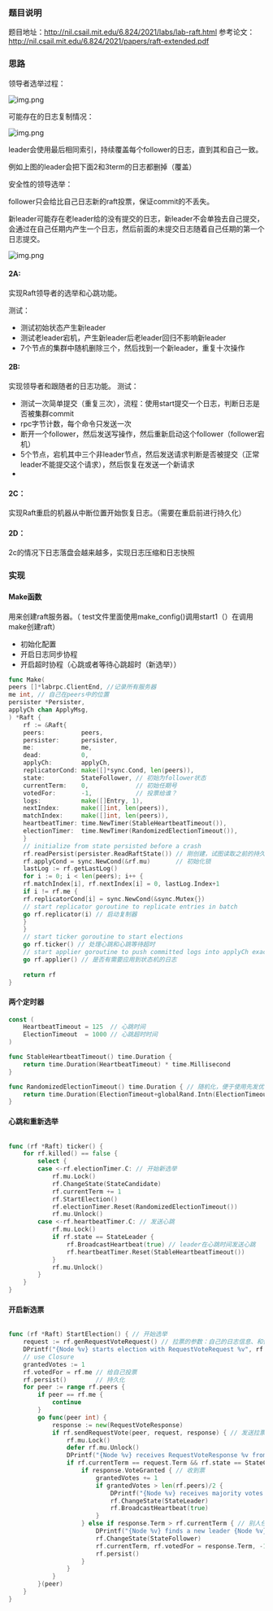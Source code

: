 
### 题目说明

题目地址：http://nil.csail.mit.edu/6.824/2021/labs/lab-raft.html
参考论文：http://nil.csail.mit.edu/6.824/2021/papers/raft-extended.pdf

### 思路
领导者选举过程：

![img.png](img/img1.png)

可能存在的日志复制情况：

![img.png](img/img.png)

leader会使用最后相同索引，持续覆盖每个follower的日志，直到其和自己一致。

例如上图的leader会把下面2和3term的日志都删掉（覆盖）

安全性的领导选举：

follower只会给比自己日志新的raft投票，保证commit的不丢失。

新leader可能存在老leader给的没有提交的日志，新leader不会单独去自己提交，会通过在自己任期内产生一个日志，然后前面的未提交日志随着自己任期的第一个日志提交。

![img.png](img/img3.png)



#### 2A:
实现Raft领导者的选举和心跳功能。

测试： 
- 测试初始状态产生新leader
- 测试老leader宕机，产生新leader后老leader回归不影响新leader
- 7个节点的集群中随机删除三个，然后找到一个新leader，重复十次操作

#### 2B:
实现领导者和跟随者的日志功能。
测试：
- 测试一次简单提交（重复三次），流程：使用start提交一个日志，判断日志是否被集群commit
- rpc字节计数，每个命令只发送一次
- 断开一个follower，然后发送写操作，然后重新启动这个follower（follower宕机）
- 5个节点，宕机其中三个非leader节点，然后发送请求判断是否被提交（正常leader不能提交这个请求），然后恢复在发送一个新请求
- 

#### 2C：
实现Raft重启的机器从中断位置开始恢复日志。（需要在重启前进行持久化）

#### 2D：
2c的情况下日志落盘会越来越多，实现日志压缩和日志快照

### 实现

#### Make函数

用来创建raft服务器。（ test文件里面使用make_config()调用start1（）在调用make创建raft）

- 初始化配置
- 开启日志同步协程
- 开启超时协程（心跳或者等待心跳超时（新选举））

```go
func Make(
peers []*labrpc.ClientEnd, //记录所有服务器
me int, // 自己在peers中的位置
persister *Persister,
applyCh chan ApplyMsg,
) *Raft {
    rf := &Raft{
    peers:          peers,
    persister:      persister,
    me:             me,
    dead:           0,
    applyCh:        applyCh,
    replicatorCond: make([]*sync.Cond, len(peers)),
    state:          StateFollower, // 初始为follower状态
    currentTerm:    0,             // 初始任期号
    votedFor:       -1,            // 投票给谁？
    logs:           make([]Entry, 1),
    nextIndex:      make([]int, len(peers)),
    matchIndex:     make([]int, len(peers)),
    heartbeatTimer: time.NewTimer(StableHeartbeatTimeout()),
    electionTimer:  time.NewTimer(RandomizedElectionTimeout()),
    }
    // initialize from state persisted before a crash
    rf.readPersist(persister.ReadRaftState()) // 刚创建，试图读取之前的持久化信息
    rf.applyCond = sync.NewCond(&rf.mu)       // 初始化锁
    lastLog := rf.getLastLog()
    for i := 0; i < len(peers); i++ {
    rf.matchIndex[i], rf.nextIndex[i] = 0, lastLog.Index+1
    if i != rf.me {
    rf.replicatorCond[i] = sync.NewCond(&sync.Mutex{})
    // start replicator goroutine to replicate entries in batch
    go rf.replicator(i) // 启动复制器
    }
    }
    // start ticker goroutine to start elections
    go rf.ticker() // 处理心跳和心跳等待超时
    // start applier goroutine to push committed logs into applyCh exactly once
    go rf.applier() // 是否有需要应用到状态机的日志
    
    return rf
}
```

#### 两个定时器

```go
const (
	HeartbeatTimeout = 125  // 心跳时间
	ElectionTimeout  = 1000 // 心跳超时时间
)

func StableHeartbeatTimeout() time.Duration {
	return time.Duration(HeartbeatTimeout) * time.Millisecond
}

func RandomizedElectionTimeout() time.Duration { // 随机化，便于使用先发优势
	return time.Duration(ElectionTimeout+globalRand.Intn(ElectionTimeout)) * time.Millisecond
}
```

#### 心跳和重新选举

```go

func (rf *Raft) ticker() {
	for rf.killed() == false {
		select {
		case <-rf.electionTimer.C: // 开始新选举
			rf.mu.Lock()
			rf.ChangeState(StateCandidate)
			rf.currentTerm += 1
			rf.StartElection()
			rf.electionTimer.Reset(RandomizedElectionTimeout())
			rf.mu.Unlock()
		case <-rf.heartbeatTimer.C: // 发送心跳
			rf.mu.Lock()
			if rf.state == StateLeader {
				rf.BroadcastHeartbeat(true) // leader在心跳时间发送心跳
				rf.heartbeatTimer.Reset(StableHeartbeatTimeout())
			}
			rf.mu.Unlock()
		}
	}
}

```
#### 开启新选票

```go

func (rf *Raft) StartElection() { // 开始选举
	request := rf.genRequestVoteRequest() // 拉票的参数：自己的日志信息、和任期号日志号
	DPrintf("{Node %v} starts election with RequestVoteRequest %v", rf.me, request)
	// use Closure
	grantedVotes := 1
	rf.votedFor = rf.me // 给自己投票
	rf.persist()        // 持久化
	for peer := range rf.peers {
		if peer == rf.me {
			continue
		}
		go func(peer int) {
			response := new(RequestVoteResponse)
			if rf.sendRequestVote(peer, request, response) { // 发送拉票请求
				rf.mu.Lock()
				defer rf.mu.Unlock()
				DPrintf("{Node %v} receives RequestVoteResponse %v from {Node %v} after sending RequestVoteRequest %v in term %v", rf.me, response, peer, request, rf.currentTerm)
				if rf.currentTerm == request.Term && rf.state == StateCandidate { // 收到自己拉票的信息，如果currentTerm被改（前面的协程），则这次拉票没有意义
					if response.VoteGranted { // 收到票
						grantedVotes += 1
						if grantedVotes > len(rf.peers)/2 {
							DPrintf("{Node %v} receives majority votes in term %v", rf.me, rf.currentTerm)
							rf.ChangeState(StateLeader)
							rf.BroadcastHeartbeat(true)
						}
					} else if response.Term > rf.currentTerm { // 别人任期号更大，自己又变成follower
						DPrintf("{Node %v} finds a new leader {Node %v} with term %v and steps down in term %v", rf.me, peer, response.Term, rf.currentTerm)
						rf.ChangeState(StateFollower)
						rf.currentTerm, rf.votedFor = response.Term, -1
						rf.persist()
					}
				}
			}
		}(peer)
	}
}

```

#### 



